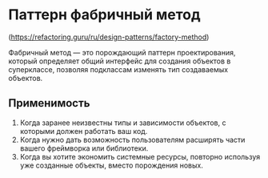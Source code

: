 # Паттерн фабричный метод
(https://refactoring.guru/ru/design-patterns/factory-method)

Фабричный метод — это порождающий паттерн проектирования, который определяет общий интерфейс для создания объектов в суперклассе, позволяя подклассам изменять тип создаваемых объектов.

## Применимость
1. Когда заранее неизвестны типы и зависимости объектов, с которыми должен работать ваш код.
2. Когда нужно дать возможность пользователям расширять части вашего фреймворка или библиотеки.
3. Когда вы хотите экономить системные ресурсы, повторно используя уже созданные объекты, вместо порождения новых.